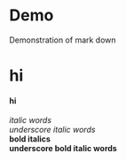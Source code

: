 # Demo
Demonstration of mark down
# hi
#### hi
*italic words*<br>
_underscore italic words_ <br>
**bold italics**<br>
__underscore bold italic words__<br>
